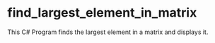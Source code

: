 # find_largest_element_in_matrix

This C# Program finds the largest element in a matrix and displays it.
